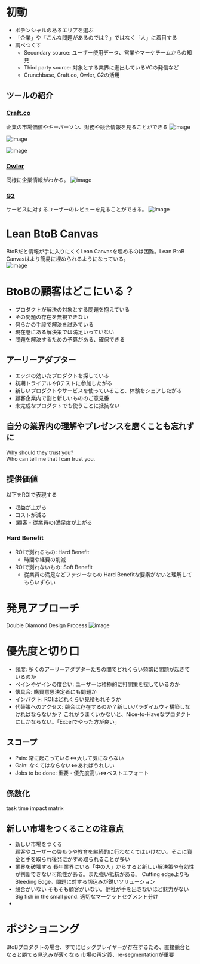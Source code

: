 # 初動
- ポテンシャルのあるエリアを選ぶ
- 「企業」や「こんな問題があるのでは？」ではなく「人」に着目する
- 調べつくす
  - Secondary source: ユーザー使用データ、営業やマーケチームからの知見
  - Third party source: 対象とする業界に進出しているVCの発信など
  - Crunchbase, Craft.co, Owler, G2の活用
 
## ツールの紹介
### [Craft.co](https://craft.co/)
企業の市場価値やキーパーソン、財務や競合情報を見ることができる
![image](https://github.com/user-attachments/assets/a7a7fe50-726c-453e-9c51-9f7bc7fbda91)

![image](https://github.com/user-attachments/assets/27a9ffe2-84a8-4f8a-8b16-565cfae2fe07)

![image](https://github.com/user-attachments/assets/082dfdd6-c24d-4454-b5fa-70e9e7db05ec)

### [Owler](https://www.owler.com)
同様に企業情報がわかる。
![image](https://github.com/user-attachments/assets/f7e6c5ff-283d-44c7-ba5e-fcd6233db93c)

### [G2](https://www.g2.com)
サービスに対するユーザーのレビューを見ることができる。
![image](https://github.com/user-attachments/assets/ad23e35e-ceb5-4e0e-b936-e139d506a066)

# Lean BtoB Canvas
BtoBだと情報が手に入りにくくLean Canvasを埋めるのは困難。Lean BtoB Canvasはより簡易に埋められるようになっている。  
![image](https://github.com/user-attachments/assets/b8220617-ed09-4ad8-ad05-f03a424274c6)

# BtoBの顧客はどこにいる？
- プロダクトが解決の対象とする問題を抱えている
- その問題の存在を無視できない
- 何らかの手段で解決を試みている
- 現在巷にある解決策では満足いっていない
- 問題を解決するための予算がある、確保できる

## アーリーアダプター
- エッジの効いたプロダクトを探している
- 初期トライアルやβテストに参加したがる
- 新しいプロダクトやサービスを使っていること、体験をシェアしたがる
- 顧客企業内で割と新しいもののご意見番
- 未完成なプロダクトでも使うことに抵抗ない

## 自分の業界内の理解やプレゼンスを磨くことも忘れずに
Why should they trust you?  
Who can tell me that I can trust you.

## 提供価値
以下をROIで表現する
- 収益が上がる
- コストが減る
- (顧客・従業員の)満足度が上がる

### Hard Benefit
- ROIで測れるもの: Hard Benefit
  - 時間や経費の削減
- ROIで測れないもの: Soft Benefit
  - 従業員の満足などファジーなもの
Hard Benefitな要素がないと理解してもらいずらい

# 発見アプローチ
Double Diamond Design Process
![image](https://github.com/user-attachments/assets/39d8eed6-aac7-4a7a-920d-05abac34f4c8)

# 優先度と切り口
- 頻度: 多くのアーリーアダプターたちの間でどれくらい頻繁に問題が起きているのか
- ペインやゲインの度合い: ユーザーは積極的に打開策を探しているのか
- 懐具合: 購買意思決定者にも問題か
- インパクト: ROIはどれくらい見積もれそうか
- 代替策へのアクセス: 競合は存在するのか？新しいパラダイムウィ構築しなければならないか？
これがうまくいかないと、Nice-to-Haveなプロダクトにしかならない。「Excelでやった方が良い」

## スコープ
- Pain: 常に起こっている⇔大して気にならない
- Gain: なくてはならない⇔あればうれしい
- Jobs to be done: 重要・優先度高い⇔ベストエフォート

## 係数化
task time impact matrix

## 新しい市場をつくることの注意点
- 新しい市場をつくる  
  顧客やユーザーの啓もうや教育を継続的に行わなくてはいけない。そこに資金と手を取られ後発にかすめ取られることが多い  
- 業界を破壊する
  長年業界にいる「中の人」からすると新しい解決策や有効性が判断できない可能性がある。また強い抵抗がある。
  Cutting edgeよりもBleeding Edge。問題に対する切込みが鋭いソリューション
- 競合がいない
  そもそも顧客がいない。他社が手を出さないほど魅力がない
  Big fish in the small pond. 適切なマーケットセグメント分け
- 

# ポジショニング
BtoBプロダクトの場合、すでにビッグプレイヤーが存在するため、直接競合となると勝てる見込みが薄くなる
市場の再定義、re-segmentationが重要
